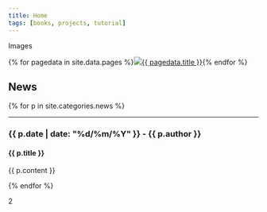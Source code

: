 ```yaml
---
title: Home
tags: [books, projects, tutorial]
---
```

Images 

{% for pagedata in site.data.pages %}<a href="{{ pagedata.url }}"><img src="img/{{ pagedata.img }}"/>{{ pagedata.title }}</a>{% endfor %}

## News

{% for p in site.categories.news %}
___

### {{ p.date | date: "%d/%m/%Y" }} - {{ p.author }}

#### {{ p.title }}

{{ p.content }}

{% endfor %}

2